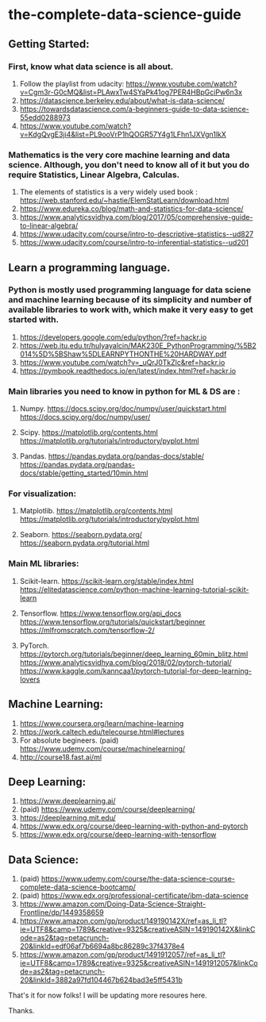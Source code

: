 # the-complete-data-science-guide



## Getting Started:

### First, know what data science is all about. 

1. Follow the playlist from udacity: https://www.youtube.com/watch?v=Cgm3r-G0cMQ&list=PLAwxTw4SYaPk41og7PER4HBpGciPw6n3x
2. https://datascience.berkeley.edu/about/what-is-data-science/
3. https://towardsdatascience.com/a-beginners-guide-to-data-science-55edd0288973
4. https://www.youtube.com/watch?v=KdgQvgE3ji4&list=PL9ooVrP1hQOGR57Y4g1LFhn1JXVgn1lkX


### Mathematics is the very core machine learning and data science. Although, you don't need to know all of it but you do require Statistics, Linear Algebra, Calculas.

1. The elements of statistics is a very widely used book : https://web.stanford.edu/~hastie/ElemStatLearn/download.html
2. https://www.edureka.co/blog/math-and-statistics-for-data-science/
3. https://www.analyticsvidhya.com/blog/2017/05/comprehensive-guide-to-linear-algebra/
4. https://www.udacity.com/course/intro-to-descriptive-statistics--ud827
5. https://www.udacity.com/course/intro-to-inferential-statistics--ud201



## Learn a programming language.

### Python is mostly used programming language for data sciene and machine learning because of its simplicity and number of available libraries to work with, which make it very easy to get started with. 

1. https://developers.google.com/edu/python/?ref=hackr.io
2. https://web.itu.edu.tr/hulyayalcin/MAK230E_PythonProgramming/%5B2014%5D%5BShaw%5DLEARNPYTHONTHE%20HARDWAY.pdf
3. https://www.youtube.com/watch?v=_uQrJ0TkZlc&ref=hackr.io
4. https://pymbook.readthedocs.io/en/latest/index.html?ref=hackr.io

### Main libraries you need to know in python for ML & DS are : 

1. Numpy.
https://docs.scipy.org/doc/numpy/user/quickstart.html
https://docs.scipy.org/doc/numpy/user/

2. Scipy.
https://matplotlib.org/contents.html
https://matplotlib.org/tutorials/introductory/pyplot.html

3. Pandas.
https://pandas.pydata.org/pandas-docs/stable/
https://pandas.pydata.org/pandas-docs/stable/getting_started/10min.html



### For visualization:

1. Matplotlib.
https://matplotlib.org/contents.html
https://matplotlib.org/tutorials/introductory/pyplot.html

2. Seaborn.
https://seaborn.pydata.org/
https://seaborn.pydata.org/tutorial.html



### Main ML libraries:

1. Scikit-learn.
https://scikit-learn.org/stable/index.html
https://elitedatascience.com/python-machine-learning-tutorial-scikit-learn

2. Tensorflow. 
https://www.tensorflow.org/api_docs
https://www.tensorflow.org/tutorials/quickstart/beginner
https://mlfromscratch.com/tensorflow-2/

3. PyTorch.
https://pytorch.org/tutorials/beginner/deep_learning_60min_blitz.html
https://www.analyticsvidhya.com/blog/2018/02/pytorch-tutorial/
https://www.kaggle.com/kanncaa1/pytorch-tutorial-for-deep-learning-lovers




## Machine Learning:

1. https://www.coursera.org/learn/machine-learning
2. https://work.caltech.edu/telecourse.html#lectures
3. For absolute begineers. (paid) https://www.udemy.com/course/machinelearning/
4. http://course18.fast.ai/ml




## Deep Learning:

1. https://www.deeplearning.ai/
2. (paid) https://www.udemy.com/course/deeplearning/
3. https://deeplearning.mit.edu/
4. https://www.edx.org/course/deep-learning-with-python-and-pytorch
5. https://www.edx.org/course/deep-learning-with-tensorflow




## Data Science:

1. (paid) https://www.udemy.com/course/the-data-science-course-complete-data-science-bootcamp/
2. (paid) https://www.edx.org/professional-certificate/ibm-data-science
3. https://www.amazon.com/Doing-Data-Science-Straight-Frontline/dp/1449358659
4. https://www.amazon.com/gp/product/149190142X/ref=as_li_tl?ie=UTF8&camp=1789&creative=9325&creativeASIN=149190142X&linkCode=as2&tag=petacrunch-20&linkId=edf06af7b6694a8bc86289c37f4378e4
5. https://www.amazon.com/gp/product/1491912057/ref=as_li_tl?ie=UTF8&camp=1789&creative=9325&creativeASIN=1491912057&linkCode=as2&tag=petacrunch-20&linkId=3882a97fd104467b624bad3e5ff5431b






That's it for now folks! I will be updating more resoures here. 

Thanks.
